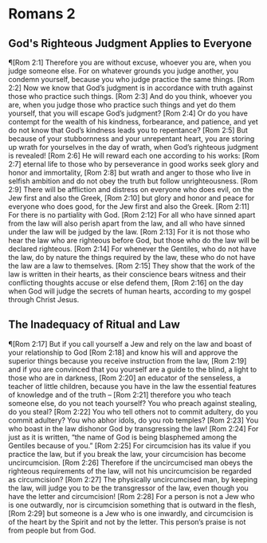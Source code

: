 # Romans 2

## God's Righteous Judgment Applies to Everyone
¶[Rom 2:1] Therefore you are without excuse, whoever you are, when you judge someone else. For on whatever grounds you judge another, you condemn yourself, because you who judge practice the same things.
[Rom 2:2] Now we know that God’s judgment is in accordance with truth against those who practice such things.
[Rom 2:3] And do you think, whoever you are, when you judge those who practice such things and yet do them yourself, that you will escape God’s judgment?
[Rom 2:4] Or do you have contempt for the wealth of his kindness, forbearance, and patience, and yet do not know that God’s kindness leads you to repentance?
[Rom 2:5] But because of your stubbornness and your unrepentant heart, you are storing up wrath for yourselves in the day of wrath, when God’s righteous judgment is revealed!
[Rom 2:6] He will reward each one according to his works:
[Rom 2:7] eternal life to those who by perseverance in good works seek glory and honor and immortality,
[Rom 2:8] but wrath and anger to those who live in selfish ambition and do not obey the truth but follow unrighteousness.
[Rom 2:9] There will be affliction and distress on everyone who does evil, on the Jew first and also the Greek,
[Rom 2:10] but glory and honor and peace for everyone who does good, for the Jew first and also the Greek.
[Rom 2:11] For there is no partiality with God.
[Rom 2:12] For all who have sinned apart from the law will also perish apart from the law, and all who have sinned under the law will be judged by the law.
[Rom 2:13] For it is not those who hear the law who are righteous before God, but those who do the law will be declared righteous.
[Rom 2:14] For whenever the Gentiles, who do not have the law, do by nature the things required by the law, these who do not have the law are a law to themselves.
[Rom 2:15] They show that the work of the law is written in their hearts, as their conscience bears witness and their conflicting thoughts accuse or else defend them,
[Rom 2:16] on the day when God will judge the secrets of human hearts, according to my gospel through Christ Jesus.

## The Inadequacy of Ritual and Law
¶[Rom 2:17] But if you call yourself a Jew and rely on the law and boast of your relationship to God
[Rom 2:18] and know his will and approve the superior things because you receive instruction from the law,
[Rom 2:19] and if you are convinced that you yourself are a guide to the blind, a light to those who are in darkness,
[Rom 2:20] an educator of the senseless, a teacher of little children, because you have in the law the essential features of knowledge and of the truth –
[Rom 2:21] therefore you who teach someone else, do you not teach yourself? You who preach against stealing, do you steal?
[Rom 2:22] You who tell others not to commit adultery, do you commit adultery? You who abhor idols, do you rob temples?
[Rom 2:23] You who boast in the law dishonor God by transgressing the law!
[Rom 2:24] For just as it is written, “the name of God is being blasphemed among the Gentiles because of you.”
[Rom 2:25] For circumcision has its value if you practice the law, but if you break the law, your circumcision has become uncircumcision.
[Rom 2:26] Therefore if the uncircumcised man obeys the righteous requirements of the law, will not his uncircumcision be regarded as circumcision?
[Rom 2:27] The physically uncircumcised man, by keeping the law, will judge you to be the transgressor of the law, even though you have the letter and circumcision!
[Rom 2:28] For a person is not a Jew who is one outwardly, nor is circumcision something that is outward in the flesh,
[Rom 2:29] but someone is a Jew who is one inwardly, and circumcision is of the heart by the Spirit and not by the letter. This person’s praise is not from people but from God.
